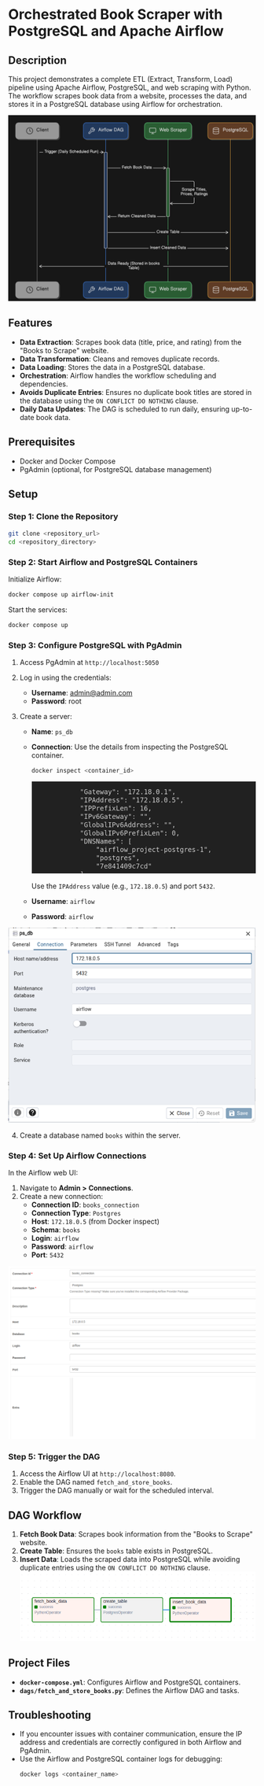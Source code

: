 # Orchestrated Book Scraper with PostgreSQL and Apache Airflow

## Description
This project demonstrates a complete ETL (Extract, Transform, Load) pipeline using Apache Airflow, PostgreSQL, and web scraping with Python. The workflow scrapes book data from a website, processes the data, and stores it in a PostgreSQL database using Airflow for orchestration.

![project diagram](assets/project_diagram.png)

## Features
- **Data Extraction**: Scrapes book data (title, price, and rating) from the "Books to Scrape" website.
- **Data Transformation**: Cleans and removes duplicate records.
- **Data Loading**: Stores the data in a PostgreSQL database.
- **Orchestration**: Airflow handles the workflow scheduling and dependencies.
- **Avoids Duplicate Entries**: Ensures no duplicate book titles are stored in the database using the `ON CONFLICT DO NOTHING` clause.
- **Daily Data Updates**: The DAG is scheduled to run daily, ensuring up-to-date book data.

## Prerequisites
- Docker and Docker Compose
- PgAdmin (optional, for PostgreSQL database management)

## Setup

### Step 1: Clone the Repository
```bash
git clone <repository_url>
cd <repository_directory>
```

### Step 2: Start Airflow and PostgreSQL Containers
Initialize Airflow:
```bash
docker compose up airflow-init
```

Start the services:
```bash
docker compose up
```

### Step 3: Configure PostgreSQL with PgAdmin
1. Access PgAdmin at `http://localhost:5050`
2. Log in using the credentials:
   - **Username**: admin@admin.com
   - **Password**: root

3. Create a server:



   - **Name**: `ps_db`
   - **Connection**: Use the details from inspecting the PostgreSQL container.

     ```bash
     docker inspect <container_id>
     ```
     ![PgAdmin Server Configuration 2](assets/postgres_ip_address.png)
     
     Use the `IPAddress` value (e.g., `172.18.0.5`) and port `5432`.

   - **Username**: `airflow`
   - **Password**: `airflow`

![PgAdmin Server Configuration 1](assets/postgres_server_connection.png)


4. Create a database named `books` within the server.

### Step 4: Set Up Airflow Connections
In the Airflow web UI:
1. Navigate to **Admin > Connections**.
2. Create a new connection:
   - **Connection ID**: `books_connection`
   - **Connection Type**: `Postgres`
   - **Host**: `172.18.0.5` (from Docker inspect)
   - **Schema**: `books`
   - **Login**: `airflow`
   - **Password**: `airflow`
   - **Port**: `5432`

  ![PgAdmin Configuration 1](assets/airflow_connections.png)

### Step 5: Trigger the DAG
1. Access the Airflow UI at `http://localhost:8080`.
2. Enable the DAG named `fetch_and_store_books`.
3. Trigger the DAG manually or wait for the scheduled interval.

## DAG Workflow
1. **Fetch Book Data**: Scrapes book information from the "Books to Scrape" website.
2. **Create Table**: Ensures the `books` table exists in PostgreSQL.
3. **Insert Data**: Loads the scraped data into PostgreSQL while avoiding duplicate entries using the `ON CONFLICT DO NOTHING` clause.
  ![PgAdmin Configuration 1](assets/dag_frame.png)


## Project Files
- **`docker-compose.yml`**: Configures Airflow and PostgreSQL containers.
- **`dags/fetch_and_store_books.py`**: Defines the Airflow DAG and tasks.

## Troubleshooting
- If you encounter issues with container communication, ensure the IP address and credentials are correctly configured in both Airflow and PgAdmin.
- Use the Airflow and PostgreSQL container logs for debugging:
  ```bash
  docker logs <container_name>
  ```



